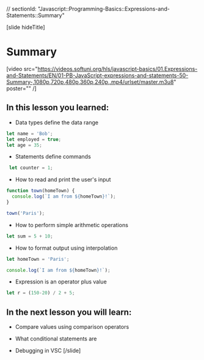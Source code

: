 // sectionId: "Javascript::Programming-Basics::Expressions-and-Statements::Summary"

[slide hideTitle]
# Summary 

[video src="https://videos.softuni.org/hls/javascript-basics/01.Expressions-and-Statements/EN/01-PB-JavaScript-expressions-and-statements-50-Summary-,1080p,720p,480p,360p,240p,.mp4/urlset/master.m3u8" poster="" /]

## In this lesson you learned:

- Data types define the data range

```js
let name = 'Bob';
let employed = true;
let age = 35;
```

- Statements define commands


 ```js
  let counter = 1;
```

- How to read and print the user's input

```js
function town(homeTown) {
  console.log(`I am from ${homeTown}!`);
}

town('Paris');
```

- How to perform simple arithmetic operations

```js
let sum = 5 + 10;
```

- How to format output using interpolation

```js
let homeTown = 'Paris';

console.log(`I am from ${homeTown}!`);
```

- Expression is an operator plus value

```js
let r = (150-20) / 2 + 5;
```

## In the next lesson you will learn:

- Compare values using comparison operators

- What conditional statements are

- Debugging in VSC
[/slide]
